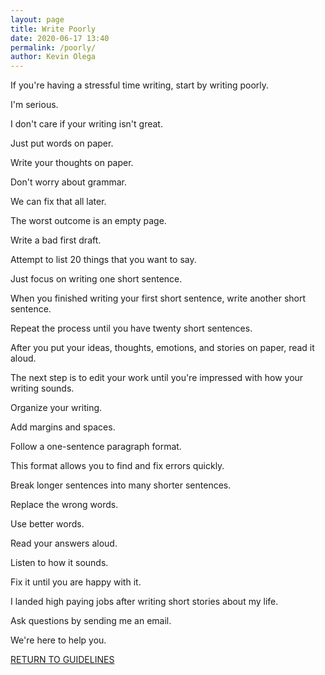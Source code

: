 ```yaml
--- 
layout: page
title: Write Poorly
date: 2020-06-17 13:40
permalink: /poorly/ 
author: Kevin Olega 
--- 
```

If you're having a stressful time writing, start by writing poorly.

I'm serious.

I don't care if your writing isn't great.

Just put words on paper.

Write your thoughts on paper.

Don't worry about grammar.

We can fix that all later.

The worst outcome is an empty page.

Write a bad first draft.

Attempt to list 20 things that you want to say.

Just focus on writing one short sentence.

When you finished writing your first short sentence, write another short sentence.

Repeat the process until you have twenty short sentences.

After you put your ideas, thoughts, emotions, and stories on paper, read it aloud.

The next step is to edit your work until you're impressed with how your writing sounds.

Organize your writing.

Add margins and spaces.

Follow a one-sentence paragraph format.

This format allows you to find and fix errors quickly.

Break longer sentences into many shorter sentences.

Replace the wrong words.

Use better words.

Read your answers aloud.

Listen to how it sounds.

Fix it until you are happy with it.

I landed high paying jobs after writing short stories about my life.

Ask questions by sending me an email.

We're here to help you.

<a href="https://callcentertrainingtips.com/6wlguide/" class="button focus">RETURN TO GUIDELINES</a>  